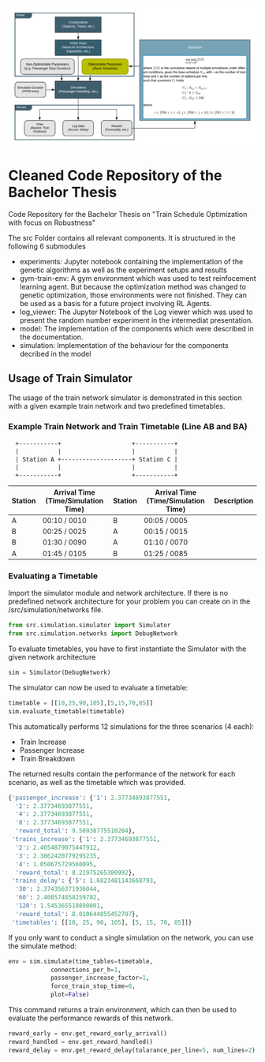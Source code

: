 ![alt text](https://github.com/iareust/train_schedule_optimization/blob/master/architecture.png)

# Cleaned Code Repository of the Bachelor Thesis 
Code Repository for the Bachelor Thesis on "Train Schedule Optimization with focus on Robustness"

The src Folder contains all relevant components. It is structured in the following 6 submodules
- experiments: Jupyter notebook containing the implementation of the genetic algorithms as well as the experiment setups and results
- gym-train-env: A gym environment which was used to test reinfocement learning agent. But because the optimization method was changed to genetic optimization, those environments were not finished. They can be used as a basis for a future project involving RL Agents.
- log_viewer: The Jupyter Notebook of the Log viewer which was used to present the random number experiment in the intermediat presentation.
- model: The implementation of the components which were described in the documentation.
- simulation: Implementation of the behaviour for the components decribed in the model


## Usage of Train Simulator
The usage of the train network simulator is demonstrated in this section with a given example train network and
two predefined timetables. 

### Example Train Network and Train Timetable (Line AB and BA)
```
  +-----------+                    +-----------+ 
  |           |                    |           | 
  | Station A +--------------------+ Station C | 
  |           |                    |           | 
  +-----------+                    +-----------+ 
```

| Station | Arrival Time (Time/Simulation Time) | Station | Arrival Time (Time/Simulation Time) | Description    |
|---------|-------------------------------------|---------|-------------------------------------|----------------|
|    A    | 00:10 / 0010                        | B       | 00:05 / 0005                        |                |
|    B    | 00:25 / 0025                        | A       | 00:15 / 0015                        |                |               | End dwelling   |
|    B    | 01:30 / 0090                        | A       | 01:10 / 0070                        |                |
|    A    | 01:45 / 0105                        | B       | 01:25 / 0085                        |                |

### Evaluating a Timetable
Import the simulator module and network architecture. If there is no predefined network architecture for your problem
you can create on in the /src/simulation/networks file.

```Python
from src.simulation.simulator import Simulator
from src.simulation.networks import DebugNetwork
```

To evaluate timetables, you have to first instantiate the Simulator with the given network architecture
```python
sim = Simulator(DebugNetwork)
``` 

The simulator can now be used to evaluate a timetable:
```python
timetable = [[10,25,90,105],[5,15,70,85]]
sim.evaluate_timetable(timetable)
```
This automatically performs 12 simulations for the three scenarios (4 each):
- Train Increase
- Passenger Increase
- Train Breakdown

The returned results contain the performance of the network for each scenario, as well as the timetable
which was provided.

```python
{'passenger_increase': {'1': 2.37734693877551,
  '2': 2.37734693877551,
  '4': 2.37734693877551,
  '8': 2.37734693877551,
  'reward_total': 9.50938775510204},
 'trains_increase': {'1': 2.37734693877551,
  '2': 2.4054879075447912,
  '3': 2.3862420779295235,
  '4': 1.050675729560095,
  'reward_total': 8.21975265380992},
 'trains_delay': {'5': 1.6823481143668793,
  '30': 2.374356371936044,
  '60': 2.408574858259782,
  '120': 1.545365510890001,
  'reward_total': 8.010644855452707},
 'timetables': [[10, 25, 90, 105], [5, 15, 70, 85]]}
```

If you only want to conduct a single simulation on the network, you can use the simulate method:
```python
env = sim.simulate(time_tables=timetable, 
            connections_per_h=1,
            passenger_increase_factor=1,
            force_train_stop_time=0,
            plot=False)
```

This command returns a train environment, which can then be used to evaluate the performance rewards
of this network.
```python
reward_early = env.get_reward_early_arrival()
reward_handled = env.get_reward_handled()
reward_delay = env.get_reward_delay(tolarance_per_line=5, num_lines=2)
```
